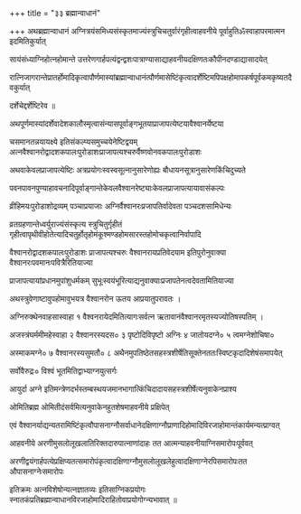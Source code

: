 +++
title = "३३ ब्रह्मान्वाधानं"

+++
अथब्रह्मान्वाधानं अग्नित्रयंसमिध्यसंस्कृतमाज्यंस्त्रुचिचतुर्वारंगृहीत्वाहवनीये पूर्वाहुतिॐस्वाहापरमात्मन इदमितिकुर्यात्

सायंसंध्याग्निहोत्नहोमान्ते उत्तरेणगार्हपत्यंद्वन्द्वशःपात्राण्यासाद्याहवनीयदक्षिणतःकौपीनदण्डाद्यासादयेत्

रात्निजागरान्तेप्रातर्होमादिकृत्वापौर्णमास्यांब्रह्मान्वाधानंत्पौर्णमासेष्टिंकृत्वादर्शेष्टिमपिपक्षहोमापकर्षपूर्वकमकृष्यतदैवकुर्यात्

दर्शेचेद्दर्शेष्टिरेव ॥

अथपूर्णमास्यांदर्शेवादेशकालौस्मृत्वासंन्यासपूर्वाङ्गभूतयाप्राजापत्येष्टयावैश्वानर्येष्टया

चसमानतन्नयायक्ष्ये इतिसंकल्प्यसमुच्चयेनेष्टिद्वयम् अत्नवैश्वानरोद्वादशकपालःपुरोडाशःप्राजापत्यश्चरुर्वैष्णवोनवकपालःपुरोडाशः

अथवाकेवलप्राजापत्येष्टिः अत्रप्रयोगःस्वस्वसूत्नानुसारेणोह्यः बौधायनसूत्रानुसारेणकिंचिदुच्यते

पवनपावनपुण्याहावचनादिपूर्वाङ्गान्तेकेवलवैश्वानरेष्ट्याःकेवलप्राजापत्यायावासंकल्पः

व्रीहिमयःपुरोडाशोद्रव्यम् पञ्चाप्रयाजाः अग्निर्वैश्वानरःप्रजापतिर्वादेवता पञ्चदशसामिधेन्यः

व्रतग्रहणान्तेध्वर्युराज्यंसंस्कृत्य स्त्रुचितुर्गृहीतं गृहीत्वापृथीवीहोतेत्यादिचतुर्होतृहोमंकूश्मण्डहोमसारस्तहोमोचकृत्वानिर्वापादि

वैश्वानरोद्वादशकपालःपुरोडाशः प्राजापत्यश्चरुः वैश्वानरायप्रतिवेदयाम इतिपुरोनुवाक्या वैश्वानरःपवमानःपवित्रैरितियाज्या

प्राजापत्यायांप्रधानमुपांशुधर्मकम् सुभूःस्वयंभूरित्याद्यनुवाक्याःप्रजापतेनत्वदेवतामितियाज्या

अथस्त्रुवेणाष्टावुपहोमावुभयत्र वैश्वानरोन ऊतय आप्रयातुपरावतः ।

अग्निरुक्थेनवाहसास्वाहा १ वैश्वनरायेदमितित्यागःसर्वत्न ऋतावानंवैश्वानरमृतस्यज्योतिषस्पतिम् ।

अजस्त्रंघर्ममीमहेस्वाहा २ वैश्वानरस्यदस० ३ पृष्टोदिविपृष्टो अग्निः ४ जातोयदग्ने० ५ त्वमग्नेशोचिषा०

अस्माकमग्ने० ७ वैश्वानरस्यसुमतौ० ८ अथैनमुपतिष्ठेतसहस्त्रशीर्षेतिसूक्तेनततःस्विष्टकृदादिशेषंसमापयेत्

सर्वोवैरुद्रः० विश्वं भूतमितिद्वाभ्याग्नयुत्सर्गः

आयुर्दा अग्ने इतिमन्त्रेणदर्भस्तम्बस्थयजमानभागात्किंचिदादायसहस्त्रशीर्षेत्यनुवाकेनप्राश्य

ओमितिब्रह्म ओमितीदंसर्वमित्यनुवाकेनहुतशेषमाहवनीये प्रक्षिपेत्

एवं वैश्वानर्याद्यन्यतरामिष्टिंकृत्वौपासनाग्नौसर्वाधानेदक्षिणाग्नौप्राणादिहोमादिविरजाहोमान्तंकार्यमन्यत्प्राग्वत्

आहवनीये अरणीमुसलोलूखलातिरिक्तदारुपात्नाणांदाहः तत आत्मन्याहवनीयाग्निसमारोपःपूर्ववत्

अरणीद्वयंगार्हपत्येप्रक्षिप्यतत्समारोपंकृत्वादक्षिणाग्नौमुसलोलूखलेहुत्वादक्षिणाग्नेरपिसमारोपःतत औपासनाग्नेःसमारोपः

इतिक्रमः अत्नविशेषोन्यत्नज्ञातव्यः इतिसाग्निकप्रयोगः स्नातकंप्रतिब्रह्मान्वाधानविरजाहोमादिराहितोवाप्रयोगोग्न्यभावात् ॥
